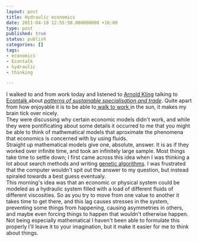```yaml
---
layout: post
title: Hydraulic economics
date: 2011-04-18 12:55:58.000000000 +10:00
type: post
published: true
status: publish
categories: []
tags:
- economics
- Econtalk
- hydraulic
- thinking

---
```

<p>I walked to and from work today and listened to <a href="http://arnoldkling.com/">Arnold Kling</a> talking to <a href="http://www.econtalk.org">Econtalk </a>about <em><a title="PSST" href="http://www.econtalk.org/archives/2011/02/kling_on_patter.html">patterns of sustainable specialisation and trade</a></em>. Quite apart from how enjoyable it is to be able to<a title="a nerdy map" href="http://goo.gl/maps/FY4p"> walk to work </a>in the sun, it makes my brain tick over nicely.<br />
They were discussing why certain economic models didn't work, and while they were pontificating about some details it occurred to me that you might be able to think of mathematical models that aproximate the phenomena that economics is concerned with by using fluids.<br />
Straight up mathematical models give one, absolute, answer. It is as if they worked over infinite time, and took an infinitely large sample. Most things take time to settle down; I first came across this idea when I was thinking a lot about search methods and writing <a title=" a lecture I gave a very long time ago" href="http://www.notionparallax.co.uk/wordpress/index.php/2008/12/genetic-algorithms-lecture/">genetic algorithms</a>. I was frustrated that the computer wouldn't spit out the answer to my question, but instead spiraled towards a best guess eventualy.<br />
This morning's idea was that an economic or physical system could be modeled as a hydraulic system filled with a load of different fluids of different viscosities. So as you try to move from one value to another it takes time to get there, and this lag causes stresses in the system, preventing some things from happening, causing asymmetries in others, and maybe even forcing things to happen that wouldn't otherwise happen.<br />
Not being especially mathematical I haven't been able to formulate this properly I'll leave it to your imagination, but it make it easier for me to think about things.</p>
